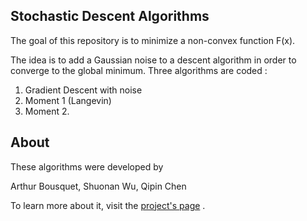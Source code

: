 ## Stochastic Descent Algorithms

The goal of this repository is to minimize a non-convex function F(x).

The idea is to add a Gaussian noise to a descent algorithm in order to converge to the global minimum. Three algorithms are coded  :
1. Gradient Descent with noise
2. Moment 1 (Langevin)
3. Moment 2. 

## About

These algorithms were developed by

Arthur Bousquet, Shuonan Wu, Qipin Chen

To learn more about it, visit the [project's page](http://stochasticdescent.arthurbousquet.com) .